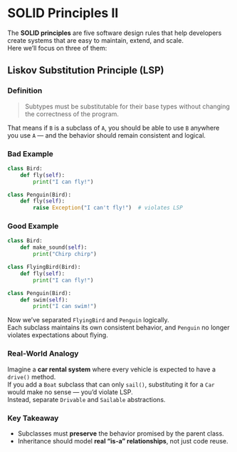 # SOLID Principles II
The **SOLID principles** are five software design rules that help developers create systems that are easy to maintain, extend, and scale.  
Here we’ll focus on three of them:

## Liskov Substitution Principle (LSP)

### Definition
> Subtypes must be substitutable for their base types without changing the correctness of the program.

That means if `B` is a subclass of `A`, you should be able to use `B` anywhere you use `A` — and the behavior should remain consistent and logical.

### Bad Example
~~~python
class Bird:
    def fly(self):
        print("I can fly!")

class Penguin(Bird):
    def fly(self):
        raise Exception("I can't fly!")  # violates LSP
~~~

### Good Example
~~~python
class Bird:
    def make_sound(self):
        print("Chirp chirp")

class FlyingBird(Bird):
    def fly(self):
        print("I can fly!")

class Penguin(Bird):
    def swim(self):
        print("I can swim!")
~~~
Now we’ve separated `FlyingBird` and `Penguin` logically.  
Each subclass maintains its own consistent behavior, and `Penguin` no longer violates expectations about flying.

### Real-World Analogy
Imagine a **car rental system** where every vehicle is expected to have a `drive()` method.  
If you add a `Boat` subclass that can only `sail()`, substituting it for a `Car` would make no sense — you’d violate LSP.  
Instead, separate `Drivable` and `Sailable` abstractions.

### Key Takeaway
-   Subclasses must **preserve** the behavior promised by the parent class.
-   Inheritance should model **real “is-a” relationships**, not just code reuse.